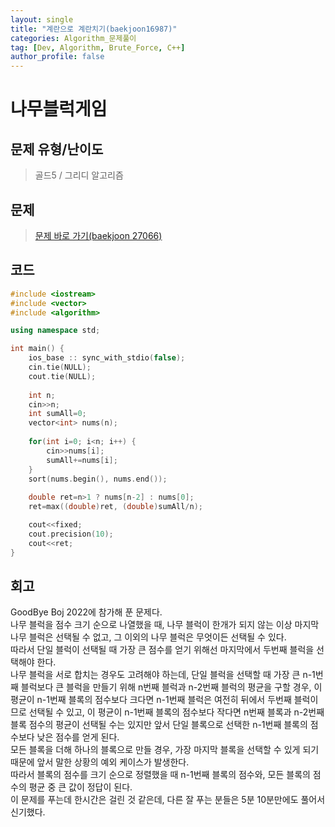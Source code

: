 ```yaml
---
layout: single
title: "계란으로 계란치기(baekjoon16987)"
categories: Algorithm_문제풀이
tag: [Dev, Algorithm, Brute_Force, C++]
author_profile: false
---
```


# 나무블럭게임

## 문제 유형/난이도
> 골드5 / 그리디 알고리즘

## 문제
> <a href="https://www.acmicpc.net/problem/27066">문제 바로 가기(baekjoon 27066)</a>

## 코드
```c++
#include <iostream>
#include <vector>
#include <algorithm>

using namespace std;

int main() {
    ios_base :: sync_with_stdio(false);
    cin.tie(NULL);
    cout.tie(NULL);
    
    int n;
    cin>>n;
    int sumAll=0;
    vector<int> nums(n);
    
    for(int i=0; i<n; i++) {
        cin>>nums[i];
        sumAll+=nums[i];
    }
    sort(nums.begin(), nums.end());
    
    double ret=n>1 ? nums[n-2] : nums[0];
    ret=max((double)ret, (double)sumAll/n);

    cout<<fixed;
    cout.precision(10);
    cout<<ret;
}
```

## 회고
GoodBye Boj 2022에 참가해 푼 문제다.  
나무 블럭을 점수 크기 순으로 나열했을 때, 나무 블럭이 한개가 되지 않는 이상 마지막 나무 블럭은 선택될 수 없고, 그 이외의 나무 블럭은 무엇이든 선택될 수 있다.  
따라서 단일 블럭이 선택될 때 가장 큰 점수를 얻기 위해선 마지막에서 두번째 블럭을 선택해야 한다.  
나무 블럭을 서로 합치는 경우도 고려해야 하는데, 단일 블럭을 선택할 때 가장 큰 n-1번째 블럭보다 큰 블럭을 만들기 위해 n번째 블럭과 n-2번째 블럭의 평균을 구할 경우, 이 평균이 n-1번째 블록의 점수보다 크다면 n-1번째 블럭은 여전히 뒤에서 두번째 블럭이므로 선택될 수 있고, 이 평균이 n-1번째 블록의 점수보다 작다면 n번째 블록과 n-2번째 블록 점수의 평균이 선택될 수는 있지만 앞서 단일 블록으로 선택한 n-1번째 블록의 점수보다 낮은 점수를 얻게 된다.  
모든 블록을 더해 하나의 블록으로 만들 경우, 가장 마지막 블록을 선택할 수 있게 되기 때문에 앞서 말한 상황의 예외 케이스가 발생한다.  
따라서 블록의 점수를 크기 순으로 정렬했을 때 n-1번째 블록의 점수와, 모든 블록의 점수의 평균 중 큰 값이 정답이 된다.  
이 문제를 푸는데 한시간은 걸린 것 같은데, 다른 잘 푸는 분들은 5분 10분만에도 풀어서 신기했다.  